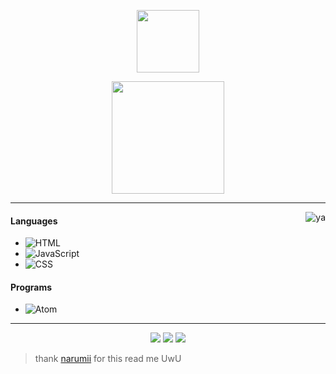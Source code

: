 <p align="center">
    <img height="100em" src="https://count.getloli.com/get/@:spinfal?theme=rule34"/>
</p>

<p align="center">
    <img height="180em" src="https://github-readme-stats.vercel.app/api?username=Abstract-Element&show_icons=true&theme=monokai&include_all_commits=true&count_private=true"/>
</p>

---

<img alt="ya" src="https://external-content.duckduckgo.com/iu/?u=https%3A%2F%2Fgifimage.net%2Fwp-content%2Fuploads%2F2017%2F08%2Frikka-takanashi-gif-25.gif&f=1&nofb=1" align="right"/>

#### Languages
- ![HTML](https://img.shields.io/badge/-HTML-FF094)
- ![JavaScript](https://img.shields.io/badge/-JavaScript-FF094)
- ![CSS](https://img.shields.io/badge/-CSS-FF094)

#### Programs
- ![Atom](https://img.shields.io/badge/-Atom-FF094)

---

<p align="center">
    <a href="https://discord.com/users/394361432759861260"><img src="https://img.shields.io/badge/-Abstract%20Element%204699-FF094?style=flat&logo=discord"/></a>
    <a href="https://steamcommunity.com/id/Abstract-Element/"><img src="https://img.shields.io/badge/-_Abstract%20Element-FF094?style=flat&logo=steam"/></a>
    <a href="http://animewaifu.ml"><img src="https://img.shields.io/badge/-My_Website-FF094?style=flat"/></a>
</p>

> thank [narumii](https://github.com/narumii) for this read me UwU
